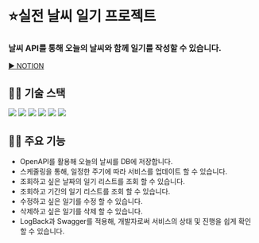 # ⭐실전 날씨 일기 프로젝트

### 날씨 API를 통해 오늘의 날씨와 함께 일기를 작성할 수 있습니다.
<div>
   <a href="https://www.notion.so/d649b45766954e9087b185762ae40b54">
        <text>▶ NOTION</text>
    </a>
</div>

## **👩‍🔧 기술 스택**
<section>
<div>
    <img src="https://img.shields.io/badge/Java-ED8B00?style=flat-square&logo=coffeeScript&logoColor=white">
    <img src="https://img.shields.io/badge/Spring%20Boot-FF6600?style=flat-square&logo=springBoot&logoColor=white">
    <img src="https://img.shields.io/badge/Spring%20Data%20Jpa-6DB33F?style=flat-sqaure&logo=aqua&logoColor=white">
    <img src="https://img.shields.io/badge/MySql-4479A1?style=flat-sqaure&logo=mysql&logoColor=white">
    <img src="https://img.shields.io/badge/Swagger-green?style=flat-sqaure&logo=Swagger&logoColor=white">
    <img src="https://img.shields.io/badge/Postman-orange?style=flat-sqaure&logo=Postman&logoColor=white">
</div>
</section>

## **👩‍💻 주요 기능**
- OpenAPI를 활용해 오늘의 날씨를 DB에 저장합니다.
- 스케줄링을 통해, 일정한 주기에 따라 서비스를 업데이트 할 수 있습니다.
- 조회하고 싶은 날짜의 일기 리스트를 조회 할 수 있습니다.
- 조회하고 기간의 일기 리스트를 조회 할 수 있습니다. 
- 수정하고 싶은 일기를 수정 할 수 있습니다. 
- 삭제하고 싶은 일기를 삭제 할 수 있습니다.
- LogBack과 Swagger를 적용해, 개발자로써 서비스의 상태 및 진행을 쉽게 확인 할 수 있습니다.
